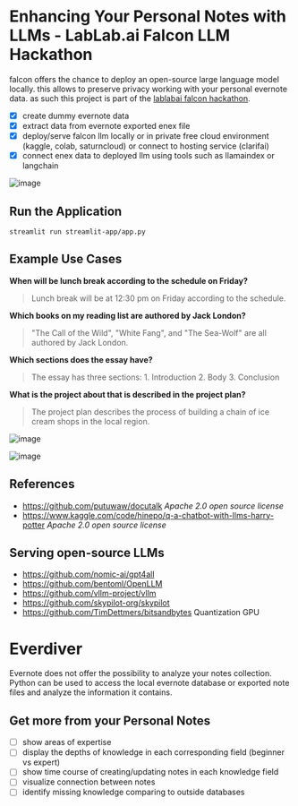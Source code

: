 # Enhancing Your Personal Notes with LLMs - LabLab.ai Falcon LLM Hackathon

falcon offers the chance to deploy an open-source large language model locally. this allows to preserve privacy working with your personal evernote data. as such this project is part of the [lablabai falcon hackathon](https://lablab.ai/event/falcon-llms-24-hours-hackathon/fritzlabs).

- [X] create dummy evernote data
- [X] extract data from evernote exported enex file
- [X] deploy/serve falcon llm locally or in private free cloud environment (kaggle, colab, saturncloud) or connect to hosting service (clarifai)
- [X] connect enex data to deployed llm using tools such as llamaindex or langchain

![image](https://github.com/bsenst/everdiver/assets/8211411/4738a376-16fb-43a6-90b8-5f487db92e23)

## Run the Application

```
streamlit run streamlit-app/app.py
```

## Example Use Cases

**When will be lunch break according to the schedule on Friday?**

> Lunch break will be at 12:30 pm on Friday according to the schedule.

**Which books on my reading list are authored by Jack London?**

> "The Call of the Wild", "White Fang", and "The Sea-Wolf" are all authored by Jack London.

**Which sections does the essay have?**

> The essay has three sections: 1. Introduction 2. Body 3. Conclusion

**What is the project about that is described in the project plan?**

> The project plan describes the process of building a chain of ice cream shops in the local region.

![image](https://github.com/bsenst/everdiver/assets/8211411/30904bf9-b95e-4150-b8fe-284c07841aab)

![image](https://github.com/bsenst/everdiver/assets/8211411/df91c710-8c20-410f-a397-886d780c0124)

## References

* https://github.com/putuwaw/docutalk *Apache 2.0 open source license*
* https://www.kaggle.com/code/hinepo/q-a-chatbot-with-llms-harry-potter *Apache 2.0 open source license*

## Serving open-source LLMs

* https://github.com/nomic-ai/gpt4all
* https://github.com/bentoml/OpenLLM
* https://github.com/vllm-project/vllm
* https://github.com/skypilot-org/skypilot
* https://github.com/TimDettmers/bitsandbytes Quantization GPU

# Everdiver

Evernote does not offer the possibility to analyze your notes collection. Python can be used to access the local evernote database or exported note files and analyze the information it contains.

## Get more from your Personal Notes
- [ ] show areas of expertise
- [ ] display the depths of knowledge in each corresponding field (beginner vs expert)
- [ ] show time course of creating/updating notes in each knowledge field
- [ ] visualize connection between notes
- [ ] identify missing knowledge comparing to outside databases
